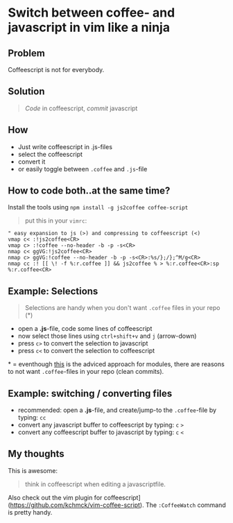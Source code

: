 Switch between coffee- and javascript in vim like a ninja
=========================================================

## Problem

Coffeescript is not for everybody.

## Solution 

> _Code_ in coffeescript, _commit_ javascript 

## How

* Just write coffeescript in .js-files
* select the coffeescript
* convert it
* or easily toggle between `.coffee` and `.js`-file

## How to code both..at the same time?

Install the tools using `npm install -g js2coffee coffee-script` 

> put this in your `vimrc`:

    " easy expansion to js (>) and compressing to coffeescript (<)
    vmap c< :!js2coffee<CR>
    vmap c> :!coffee --no-header -b -p -s<CR>
    nmap c< ggVG:!js2coffee<CR>
    nmap c> ggVG:!coffee --no-header -b -p -s<CR>:%s/};/};^M/g<CR> 
    nmap cc :! [[ \! -f %:r.coffee ]] && js2coffee % > %:r.coffee<CR>:sp %:r.coffee<CR>                                                                                                               
## Example: Selections 

> Selections are handy when you don't want `.coffee` files in your repo (\*)

* open a __.js__-file, code some lines of coffeescript 
* now select those lines using `ctrl+shift+v` and `j` (arrow-down)
* press `c>` to convert the selection to javascript
* press `c<` to convert the selection to coffeescript 

\* = eventhough [this](http://stackoverflow.com/questions/13645824/can-i-write-npm-package-in-coffeescript) is the adviced approach for modules, there are reasons to not want `.coffee`-files in your repo (clean commits).

## Example: switching / converting files

* recommended: open a __.js__-file, and create/jump-to the `.coffee`-file by typing: `cc`
* convert any javascript buffer to coffeescript by typing: `c` `>`
* convert any coffeescript buffer to javascript by typing: `c` `<`

## My thoughts 

This is awesome:

> think in coffeescript when editing a javascriptfile.

Also check out the vim plugin for coffeescript](https://github.com/kchmck/vim-coffee-script).
The `:CoffeeWatch` command is pretty handy.
